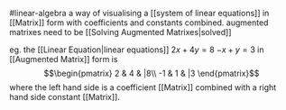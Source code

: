 #linear-algebra 
a way of visualising a [[system of linear equations]] in [[Matrix]] form with coefficients and constants combined. augmented matrixes need to be [[Solving Augmented Matrixes|solved]]

eg. the [[Linear Equation|linear equations]]
$2x+4y=8$
$-x+y=3$
in [[Augmented Matrix]] form is
$$\begin{pmatrix}  
2 & 4 & |8\\  
-1 & 1 & |3  
\end{pmatrix}$$
where the left hand side is a coefficient [[Matrix]] combined with a right hand side constant [[Matrix]].